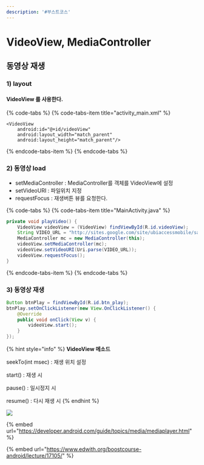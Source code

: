 ```yaml
---
description: '#부스트코스'
---
```


# VideoView, MediaController

## 동영상 재생 

### 1\) layout

#### VideoView 를 사용한다. 

{% code-tabs %}
{% code-tabs-item title="activity\_main.xml" %}
```markup
<VideoView
    android:id="@+id/videoView"
    android:layout_width="match_parent"
    android:layout_height="match_parent"/>
```
{% endcode-tabs-item %}
{% endcode-tabs %}

### 2\) 동영상 load

* setMediaController : MediaController를 객체를 VideoView에 설정
* setVideoURI : 파일위치 지정
* requestFocus : 재생버튼 뷰를 요청한다.  

{% code-tabs %}
{% code-tabs-item title="MainActivity.java" %}
```java
private void playVideo() {
    VideoView videoView = (VideoView) findViewById(R.id.videoView);
    String VIDEO_URL = "http://sites.google.com/site/ubiaccessmobile/sample_video.mp4";
    MediaController mc = new MediaController(this);
    videoView.setMediaController(mc);
    videoView.setVideoURI(Uri.parse(VIDEO_URL));
    videoView.requestFocus();
}
```
{% endcode-tabs-item %}
{% endcode-tabs %}

### 3\) 동영상 재생 

```java
Button btnPlay = findViewById(R.id.btn_play);
btnPlay.setOnClickListener(new View.OnClickListener() {
    @Override
    public void onClick(View v) {
        videoView.start();
    }
});
```

{% hint style="info" %}
**VideoView 메소드** 

seekTo\(int msec\) : 재생 위치 설정

start\(\) : 재생 시 

pause\(\) : 일시정지 시

resume\(\) : 다시 재생 시 
{% endhint %}

![](../.gitbook/assets/videoview.gif)

{% embed url="https://developer.android.com/guide/topics/media/mediaplayer.html" %}

{% embed url="https://www.edwith.org/boostcourse-android/lecture/17105/" %}




